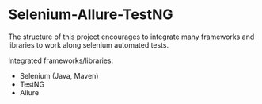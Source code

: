 # Selenium-Allure-TestNG

The structure of this project encourages to integrate many frameworks and libraries to work along selenium 
automated tests.

Integrated frameworks/libraries:
- Selenium (Java, Maven)
- TestNG
- Allure